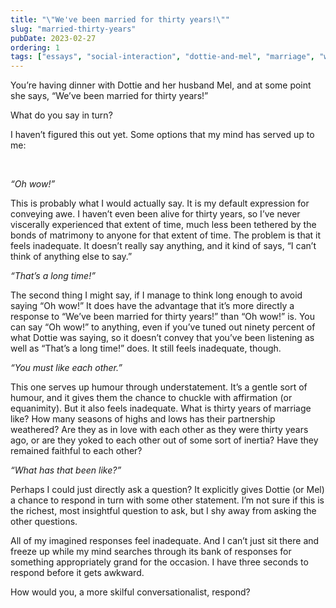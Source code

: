 ```yaml
---
title: "\"We've been married for thirty years!\""
slug: "married-thirty-years"
pubDate: 2023-02-27
ordering: 1
tags: ["essays", "social-interaction", "dottie-and-mel", "marriage", "what-do-you-say", "overthinking"]
---	
```


<span class="small-caps">You’re having dinner</span> with Dottie and her husband Mel, and at some point she says, “We’ve been married for thirty years!”

What do you say in turn?

I haven’t figured this out yet. Some options that my mind has served up to me:

<br />

_“Oh wow!”_

This is probably what I would actually say. It is my default expression for conveying awe. I haven’t even been alive for thirty years, so I’ve never viscerally experienced that extent of time, much less been tethered by the bonds of matrimony to anyone for that extent of time. The problem is that it feels inadequate. It doesn’t really say anything, and it kind of says, “I can’t think of anything else to say.”

_“That’s a long time!”_

The second thing I might say, if I manage to think long enough to avoid saying “Oh wow!” It does have the advantage that it’s more directly a response to “We’ve been married for thirty years!” than “Oh wow!” is. You can say “Oh wow!” to anything, even if you’ve tuned out ninety percent of what Dottie was saying, so it doesn’t convey that you’ve been listening as well as “That’s a long time!” does. It still feels inadequate, though.

_“You must like each other.”_

This one serves up humour through understatement. It’s a gentle sort of humour, and it gives them the chance to chuckle with affirmation (or equanimity). But it also feels inadequate. What is thirty years of marriage like? How many seasons of highs and lows has their partnership weathered? Are they as in love with each other as they were thirty years ago, or are they yoked to each other out of some sort of inertia? Have they remained faithful to each other?

_“What has that been like?”_

Perhaps I could just directly ask a question? It explicitly gives Dottie (or Mel) a chance to respond in turn with some other statement. I’m not sure if this is the richest, most insightful question to ask, but I shy away from asking the other questions.

All of my imagined responses feel inadequate. And I can’t just sit there and freeze up while my mind searches through its bank of responses for something appropriately grand for the occasion. I have three seconds to respond before it gets awkward.

How would you, a more skilful conversationalist, respond?
